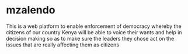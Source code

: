# mzalendo
This is a web platform to enable enforcement of democracy 
whereby the citizens of our country Kenya will be able to voice
their wants and help in decision making so as to make sure the 
leaders they chose act on the issues that are really affecting them as citizens
